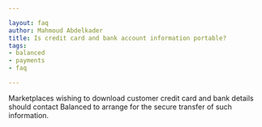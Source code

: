 ```yaml
---

layout: faq
author: Mahmoud Abdelkader
title: Is credit card and bank account information portable?
tags:
- balanced
- payments
- faq

---
```


Marketplaces wishing to download customer credit card and bank details should contact Balanced to arrange for the secure transfer of such information.
